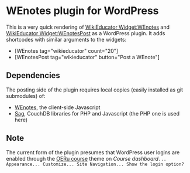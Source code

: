 # WEnotes plugin for WordPress

This is a very quick rendering of
[WikiEducator Widget:WEnotes](http://WikiEducator.org/Widget:WEnotes)
and [WikiEducator Widget:WEnotesPost](http://WikiEducator.org/Widget:WEnotesPost)
as a WordPress plugin. It adds shortcodes with similar arguments to the widgets:

* [WEnotes tag="wikieducator" count="20"]
* [WEnotesPost tag="wikieducator" button="Post a WEnote"]

## Dependencies

The posting side of the plugin requires local copies (easily installed
as git submodules) of:

* [WEnotes](https://bitbucket.org/wikieducator/wenotes), the client-side
Javascript
* [Sag](http://saggingcouch.com/), CouchDB libraries for PHP and Javascript
(the PHP one is used here)

## Note

The current form of the plugin presumes that WordPress user logins are enabled
through the [OERu course](https://github.com/oeru/oeru_course) theme on
_Course dashboard_`... Appearance... Customize... Site Navigation... Show the login option?`
